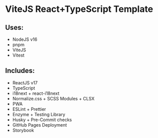 # ViteJS React+TypeScript Template

## Uses:
* NodeJS v16
* pnpm
* ViteJS
* Vitest

## Includes:

* ReactJS v17
* TypeScript
* i18next + react-i18next
* Normalize.css + SCSS Modules + CLSX
* PWA
* ESLint + Prettier
* Enzyme + Testing Library
* Husky + Pre-Commit checks
* GitHub Pages Deployment
* Storybook
